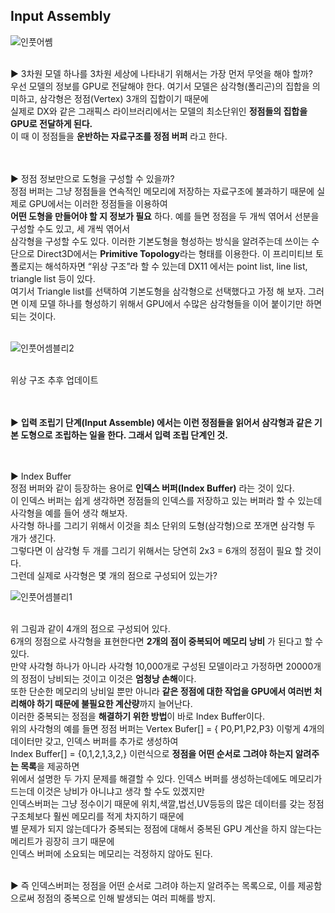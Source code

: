 ## Input Assembly

![인풋어쎔](https://user-images.githubusercontent.com/43705434/120779419-036eec00-c562-11eb-84b0-b42e3f914c14.PNG)<br>
<br>

▶ 3차원 모델 하나를 3차원 세상에 나타내기 위해서는 가장 먼저 무엇을 해야 할까?<br>
우선 모델의 정보를 GPU로 전달해야 한다. 여기서 모델은 삼각형(폴리곤)의 집합을 의미하고, 삼각형은 정점(Vertex) 3개의 집합이기 때문에<br>
실제로 DX와 같은 그래픽스 라이브러리에서는 모델의 최소단위인 **정점들의 집합을 GPU로 전달하게 된다.** <br>
이 때 이 정점들을 **운반하는 자료구조를 정점 버퍼** 라고 한다.<br>
<br>
<br>

▶ 정점 정보만으로 도형을 구성할 수 있을까?<br>
정점 버퍼는 그냥 정점들을 연속적인 메모리에 저장하는 자료구조에 불과하기 때문에 실제로 GPU에서는 이러한 정점들을 이용하여<br>
**어떤 도형을 만들어야 할 지 정보가 필요** 하다. 예를 들면 정점을 두 개씩 엮어서 선분을 구성할 수도 있고, 세 개씩 엮어서<br>
삼각형을 구성할 수도 있다. 이러한 기본도형을 형성하는 방식을 알려주는데 쓰이는 수단으로 Direct3D에서는 **Primitive Topology**라는 형태를 이용한다.
이 프리미티브 토폴로지는 해석하자면 “위상 구조”라 할 수 있는데 DX11 에서는 point list, line list, triangle list 등이 있다.<br>
여기서 Triangle list를 선택하여 기본도형을 삼각형으로 선택했다고 가정 해 보자. 그러면 이제 모델 하나를 형성하기 위해서 GPU에서 수많은 삼각형들을
이어 붙이기만 하면 되는 것이다.<br>
<br>

![인풋어셈블리2](https://user-images.githubusercontent.com/43705434/120767498-327f6080-c556-11eb-8a07-d8fd23b468ee.PNG)<br>
<br>

위상 구조 추후 업데이트<br>
<br>
<br>

▶ **입력 조립기 단계(Input Assemble) 에서는 이런 정점들을 읽어서 삼각형과 같은 기본 도형으로 조립하는 일을 한다. 그래서 입력 조립 단계인 것.**<br>
<br>
<br>

▶ Index Buffer <br>
정점 버퍼와 같이 등장하는 용어로 **인덱스 버퍼(Index Buffer)** 라는 것이 있다.<br>
이 인덱스 버퍼는 쉽게 생각하면 정점들의 인덱스를 저장하고 있는 버퍼라 할 수 있는데 사각형을 예를 들어 생각 해보자.<br>
사각형 하나를 그리기 위해서 이것을 최소 단위의 도형(삼각형)으로 쪼개면 삼각형 두 개가 생긴다.<br>
그렇다면 이 삼각형 두 개를 그리기 위해서는 당연히 2x3 = 6개의 정점이 필요 할 것이다.<br>
그런데 실제로 사각형은 몇 개의 점으로 구성되어 있는가?<br>

![인풋어셈블리1](https://user-images.githubusercontent.com/43705434/120767496-327f6080-c556-11eb-8d8f-50b69e386e14.PNG)<br>
<br>

위 그림과 같이 4개의 점으로 구성되어 있다.<br>
6개의 정점으로 사각형을 표현한다면 **2개의 점이 중복되어 메모리 낭비** 가 된다고 할 수 있다.<br>
만약 사각형 하나가 아니라 사각형 10,000개로 구성된 모델이라고 가정하면 20000개의 정점이 낭비되는 것이고 이것은 **엄청낭 손해**이다.<br>
또한 단순한 메모리의 낭비일 뿐만 아니라 **같은 정점에 대한 작업을 GPU에서 여러번 처리해야 하기 때문에 불필요한 계산량**까지 늘어난다.<br>
이러한 중복되는 정점을 **해결하기 위한 방법**이 바로 Index Buffer이다.<br>
위의 사각형의 예를 들면 정점 버퍼는 Vertex Bufer[] = { P0,P1,P2,P3} 이렇게 4개의 데이터만 갖고, 인덱스 버퍼를 추가로 생성하여<br>
Index Buffer[] = {0,1,2,1,3,2,} 이런식으로 **정점을 어떤 순서로 그려야 하는지 알려주는 목록**을 제공하면<br>
위에서 설명한 두 가지 문제를 해결할 수 있다. 인덱스 버퍼를 생성하는데에도 메모리가 드는데 이것은 낭비가 아니냐고 생각 할 수도 있겠지만<br>
인덱스버퍼는 그냥 정수이기 때문에 위치,색깔,법선,UV등등의 많은 데이터를 갖는 정점 구조체보다 훨씬 메모리를 적게 차지하기 때문에<br>
별 문제가 되지 않는데다가 중복되는 정점에 대해서 중복된 GPU 계산을 하지 않는다는 메리트가 굉장히 크기 때문에<br>
인덱스 버퍼에 소요되는 메모리는 걱정하지 않아도 된다.<br>
<br>

▶ 즉 인덱스버퍼는 정점을 어떤 순서로 그려야 하는지 알려주는 목록으로, 이를 제공함으로써 정점의 중복으로 인해 발생되는 여러 피해를 방지.<br> 
<br>
<br>
